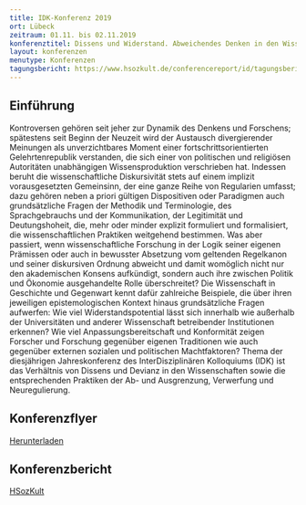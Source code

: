 ```yaml
---
title: IDK-Konferenz 2019
ort: Lübeck
zeitraum: 01.11. bis 02.11.2019
konferenztitel: Dissens und Widerstand. Abweichendes Denken in den Wissenschaften
layout: konferenzen
menutype: Konferenzen
tagungsbericht: https://www.hsozkult.de/conferencereport/id/tagungsberichte-8703?title=dissens-und-widerstand-abweichendes-denken-in-den-wissenschaften&recno=1&q=IDK&sort=newestPublished&fq=&total=7+
---
```


## Einführung
Kontroversen gehören seit jeher zur Dynamik des Denkens und Forschens; spätestens seit Beginn der Neuzeit wird der Austausch divergierender Meinungen als unverzichtbares Moment einer fortschrittsorientierten Gelehrtenrepublik verstanden, die sich einer von politischen und religiösen Autoritäten unabhängigen Wissensproduktion verschrieben hat. Indessen beruht die wissenschaftliche Diskursivität stets auf einem implizit vorausgesetzten Gemeinsinn, der eine ganze Reihe von Regularien umfasst; dazu gehören neben a priori gültigen Dispositiven oder Paradigmen auch grundsätzliche Fragen der Methodik und Terminologie, des Sprachgebrauchs und der Kommunikation, der Legitimität und Deutungshoheit, die, mehr oder minder explizit formuliert und formalisiert, die wissenschaftlichen Praktiken weitgehend bestimmen.
Was aber passiert, wenn wissenschaftliche Forschung in der Logik seiner eigenen Prämissen oder auch in bewusster Absetzung vom geltenden Regelkanon und seiner diskursiven Ordnung abweicht und damit womöglich nicht nur den akademischen Konsens aufkündigt, sondern auch ihre zwischen Politik und Ökonomie ausgehandelte Rolle überschreitet? Die Wissenschaft in Geschichte und Gegenwart kennt dafür zahlreiche Beispiele, die über ihren jeweiligen epistemologischen Kontext hinaus grundsätzliche Fragen aufwerfen: Wie viel Widerstandspotential lässt sich innerhalb wie außerhalb der Universitäten und anderer Wissenschaft betreibender Institutionen erkennen? Wie viel Anpassungsbereitschaft und Konformität zeigen Forscher und Forschung gegenüber eigenen Traditionen wie auch gegenüber externen sozialen und politischen Machtfaktoren?
Thema der diesjährigen Jahreskonferenz des InterDisziplinären Kolloquiums (IDK) ist das Verhältnis von Dissens und Devianz in den Wissenschaften sowie die entsprechenden Praktiken der Ab- und Ausgrenzung, Verwerfung und Neuregulierung.

## Konferenzflyer

[Herunterladen](/downloads/idk2019konferenz.pdf)

## Konferenzbericht

[HSozKult](https://www.hsozkult.de/conferencereport/id/tagungsberichte-8703?title=dissens-und-widerstand-abweichendes-denken-in-den-wissenschaften&recno=1&q=IDK&sort=newestPublished&fq=&total=7+)
